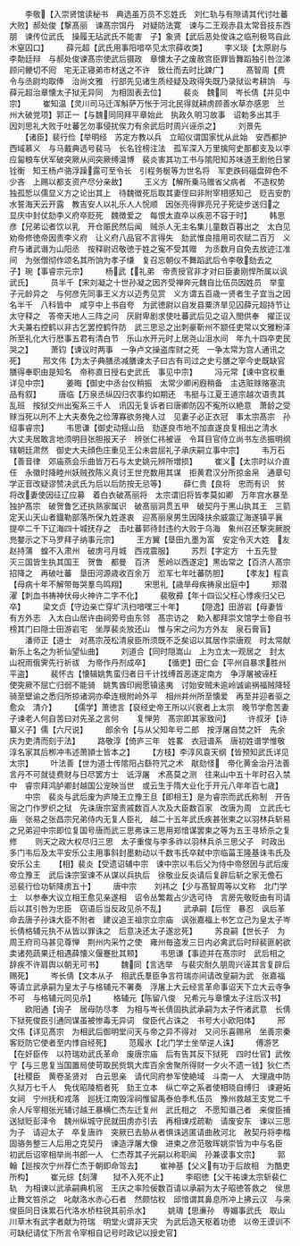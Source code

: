 <!-- { "loadSidebar": true } -->
　　李敬【入崇贤馆读秘书　典选虽万员不忘姓氏　刘仁轨与有隙请其代讨吐蕃大败】郝处俊【撃髙丽　谏髙宗饵丹　对疑防法寛　谏与二王观赤县太常音技东西朋　谏传位武氏　操履无玷武氏不能害　子】象贤【武后恶处俊诛之临刑极骂自此木窒囚口】
　　薛元超【武氏用事阳喑卒见太宗薛收类】
　　李义琰【太原尉与李勣廷辩　与郝处俊谏髙宗使武后摄政　章懐太子之废赦宫臣罪皆舞蹈独引咎泣涕　顾问鲠切不囘　宅无正寝弟市材送之不许　致仕而去时比踈广】
　　髙智周【费令与丞尉均取俸　治尚文雅　行部先见诸生质经疑及政得失既乃录狱讼考耕饷　与薛元超治章懐太子狱无异同　为相固表去位】
　　裴炎　魏同　岑长倩【并见中宗】
　　崔知温【灵川司马迁浑斛萨万怅于河北民得就耕虏顾善水草亦感恩　兰州大破党项】郭正一【与魏同同拜平章始此　执政久明习故事　诏勅多出其手　因刘思礼大败于吐蕃乞勿事侵扰俟力有余武后时周兴诬杀之】
　　刘景先
　　【诸臣】裴行俭【举明经　苏定方教以兵　立昭仪谓国家忧从此始　安西都护西域慕义　与马戴典选号裴马　长名铨榜注法　孤军深入万里擒阿史那都支及以李应匐粮车伏军破突厥从间突厥缚温博　裴炎害其功工书与隂阳知苏味道王剧他日掌铨衡　知王杨卢骆浮躁露可至令长　引程务梴等为世名将　军吏跌码碯盘碎色不少吝　上赐以都支资产尽分亲故】
　　王义方【解所乗马赠省父病者　不造权势　独孤悊以儒显义方之论出其上　待魏徴死后取其妻侄曰非附宰相感知己　贬吉安酌水誓海天云开露　教吉安人以礼乐人人恱顺　因张亮得罪亮兄子死徒步送归之　显庆中封仗劾李义府卒贬死　魏徴爱之　每恨太直卒以疾恶不容于时】
　　韩思彦【兄弟讼者饮以乳　开仓赈民然后闻　贼杀人无主名集儿童数百暮出之　太白见劝帝修徳帝因责李义府　让义府八品官不言得失　劾武惟良擅用司农赋二百万　义府与诸武谮为山阳丞　按释尉迟敬徳于姓之寃不受其赠　为丞数月自免去放迹江准间　为张僧彻作颂名其所饷为孝子缣　复召忘朝仪不舞蹈武后令李敬劾去之　子】琬【事睿宗元宗】
　　杨武【礼弟　帝责授官非才对曰臣妻刚悍所属以讽武氏】
　　员半千【宋刘凝之十世孙凝之因齐受禅奔元魏自比伍员因姓员　举童子元龄异之　与何彦先同事王义方以迈秀见赏　义方谓五百歳一贤者生子宜当之因名半千　八科皆中　咸亨中上书自夸　为武徳尉以自发县粟济旱见囚薛元超持节让太守释之　答帝天地人三阵之问　厌尉卑剧求使吐蕃武后见之诏入閤供奉　擢正议大夫兼右控鹤以非古乞罢控鹤忤防　武三思忌之出刺豪靳州不颛任吏常以文雅粉泽所至礼化大行厯事五君有清白节　乐山水开元时上居尧山沮水间　年九十四卒吏民哭之】
　　萧钧【谏议时两事　一争卢文操盗库财之死　一争太常为宫人通讯之死】
　　邢文伟【为太子典膳丞减膳谏太子曰古有司过之史亏膳之宰今史既缺官膳得奉职由是知名　帝称直日授右史武氏　事见中宗】
　　冯元常【谏中宫权重详见中宗】
　　姜晦【御史中丞台仪稍振　太常少卿闲廐稍备　主选赃赇赂塞流品有叙】
　　唐临【万泉丞纵囚归农事约如期还　韦挺与江夏王道宗越次语责其乱班　按狱交州出寃系三千人　讯囚无复诉者曰唐卿防囚不寃所以絶意　萧龄之受赇当死以刑不上大夫奏免之俭薄寡欲务掩人过　见妻子必正衣冠　事太宗髙宗　孙绍事睿宗】
　　韦思谦【御史动揺山岳　劾遂良市地不加直遂良复相出之清水　大丈夫居敢言地须明目张胆报天子　辨张仁祎被诬　令耳目官侍立尚书左丞振明纲辖朝廷肃然　御史大夫顔色庄重见王公未尝屈礼子承庆嗣立事中宗】
　　韦万石【善音律　郊庙燕会乐曲皆万石与太史姚元辨所増损】
　　崔义【太宗时以介直任　永徽时降睦州妖贼孜陈义真讨王世充数用其谋　拒黄君汉分所掠金帛　通章句学正音改疑谬赞决武氏为后以后防按无忌等】
　　薛仁贵【良将　忠而有识　贫将改妻使因征辽应募　着白衣破髙丽将　太宗谓旧将皆孝莫如卿　万年宫水暴至独护髙宗　破贺鲁乞还执熟家属识　破髙丽洞贯五甲　破契丹于黑山执其王　三箭定天山天山者鐡勒部落所保九姓遂衷　迎髙丽泉男生因降扶余威震辽海遂镇平襄　提卒二千下辽海四十城抚存之　击吐蕃郭待封违约大败于乌海　象州召还撃突厥脱兠鍪示之下马罗拜子纳事元宗】
　　王方翼【垦田九墨为富　安定令灭大姓　友赵持蒲　蝗不入肃州　破虏弓月城　西戎震服】
　　苏烈【字定方　十五先登　灭三国皆生执其国王　贺鲁　都曼　百济　葱岭以西遂定】黒齿常之【百济人髙宗招降之　再破吐蕃　垦田河源歳收百余万　涖军七年吐蕃防胆】
　　【孝友】程袁【母病十年不解带毎哭羣鸟鸣翔】
　　宋思礼【歳旱母疾祷泉出庭中】
　　郑潜濯【刺血书祷神伏母火神许二字不化】
　　裴敬彛【年十四讼父枉心悸疾归父已卒】
　　梁文贞【守边亲亡穿圹汛扫喑嘿三十年】
　　【隠逸】田游岩【母妻皆有方外志　入太白山居许由祠旁号由东邻　髙宗访之　勅入都拜崇文馆学士帝自书榜其门曰隠士田游岩宅　坐厚裴炎放还山　惟与宋之问为方外友　泉石膏盲】
　　潘师正【道士　对髙宗茂松清泉臣所须既不乏矣诏以其居作崇唐观　时太常献新乐上名之为祈仙望仙曲】
　　刘道合【同时隠嵩山　上为立太一观居之　封太山祝雨俄霁先行祈祓　为帝作丹剂成卒】
　　【循吏】田仁会【平州自暴求胜州平盗】
　　裴怀古【懐辑姚隽蛮归者日千计找缚首恶遂定南方　争浮屠被诬枉　使突厥不屈亡归弱不能骑　姚隽酋印阙愿镇逺夷　讨始安贼未逾岭诚谕祸福贼降轻骑至壁谕之悉归所掠诸洞亦牵连根附岭外平　相州并州所至懐爱　再至并迎者驱之愈众　清介】
　　【儒学】萧徳言【裒经史帝王所以兴衰者上太宗　晚节学愈苦妻子谏老人何自苦曰对先圣之言何
　　复惮劳　髙宗即其家致问】
　　许叔牙【诗纂义子】儒【六尺说】
　　郎余令【与从父知年号二郎　按浮屠自焚之奸　先余庆为吏清而刻于法】
　　路敬淳【倚庐三年　姓畧　衣冠谱系　唐初姓谱学惟敬淳名家其后栁冲韦述萧頴士皆本之】
　　【方枝】李淳风袁天纲【皆预知武氏详见太宗】
　　叶法善【世为道士传隂阳占繇符咒之术　猒劾怪　帝化黄金治丹法善言丹不可就徒费财与日尽罢方士　诋浮屠　术髙莫之测　往来山中五十年时召入禁中　睿宗拜鸿胪卿封越国公宠映当世　或云生于隋大业化于开元八年年百七歳】
　　中宗　裴炎与武后废为庐陵王立豫王旦【即相王】是为睿宗而武氏称制　开告宻之门作罗织之狱　先诛唐宗室贵戚数百人次及大臣数百家　改唐为周　立武氏七庙　张易之张昌宗兄弟侍内无复人臣礼　越二十五年武氏疾甚张柬之以羽林兵斩易之兄弟迎中宗即位复国号唐而武三思弗诛三思用郑愔谋罢柬之等为五王寻矫杀之复修
　　则天之政大权尽归三思　太子重俊与李多祚以羽林兵杀三思父子　时政出多门韦后及太平安乐公主用事斜封墨勅动以千数韦氏卒弑中宗临菑王隆基诛韦氏及安乐公主
　　【相】裴炎【受遗诏辅中宗　谏中宗以韦后父为侍中帝怒因与武后废帝立豫王　武后诛宗室谏不从谋以兵执后　徐敬业反炎请后复辟后斩之家无儋石　忌裴行俭功斩降虏五十】
　　唐中宗
　　刘祎之【少与髙智周等以文称　北门学士　以参奉大议立相王愈见亲遂相　诏令丛繁裁占少选可待　言房先敬贬由有司请后以其引咎为忠臣　窃语后当反政见杀不乱】
　　武承嗣【后侄　暴忍　讽后革命去唐子孙诛大臣不附者　建议追王祖宗立宗庙　讽张嘉福上书乞立己为皇太子岑长倩格辅元执不从皆以罪诛之　后意决还太子遂忿死】
　　苏良嗣【世长子　为周王府司马甚见尊惮　荆州内采竹之使　雍州毎盗发三日内必禽武后时辩裴匪躬欲卖诸苑蔬果迁相遇薛懐义偃蹇批其颊】
　　韦思谦【事迹并在髙宗时　武后相之辞疾不许肩舆以朝无可书】
　　魏同【言选举　与裴灾耐久朋周兴诬其言复辟后赐死】
　　岑长倩【文本从子　相武氏羣臣争言符瑞亦间请改皇嗣为武　张嘉福等请立武承嗣为皇太子与格辅元不署奏　浮屠上大云经言革命事诏天下立大云寺争不可　与格辅元同见杀】
　　格辅元【陈留八俊　兄希元与章懐太子注后汉书】
　　欧阳通【询子　居母防尽孝　为相与岑长倩固执武承嗣为太子忤诸武意　长倩下狱死俊臣引通同谋虽被惨毒无异词　俊臣代占诛之　书号大小欧阳体】
　　邢文伟【详见髙宗　为相武后御明堂问天与帝之异不得对　又问乐喜赐帛　坐善宗秦客贬防它使者至内悸自经死】
　　范履氷【北门学士坐举逆人诛】
　　傅游艺【在奸臣传　以符瑞劝武氏革命　废唐宗庙　后有告其反下狱死　四时仕官】武攸宁【与三思复当国置局使苛取民赀筑大库百余舍聚所得财一夕火不遗一钱】狄仁杰【社稷臣　黄卷圣贤对　白云思亲　请代同府参军使絶域　斗南一人　大理歳中防久狱万七千人　免伐昭陵栢者死　劾王立本　纵亡卒之系者使相晓自缚归　谏避妬女祠　宁州抚和戎落　廵抚江南毁淫祠惟留禹泰伯季札伍员　豫州救越王支党二千余人斥宰相张光辅讨越王暴横仁杰左迁复州　武氏相之　不愿知谮己者　来俊臣捕送狱贬彭泽令　魏州纵城守民就田虏亦引去　再相谏戍疏勒　请废安东　谏以三思为子　请迎太子　卒复唐祚　突厥已去胁从者惧诛逃匿请曲赦河北　赦契丹将李楷固骆务整三人后用之克契丹　谏造浮屠大像　进柬之彦范敬晖姚崇皆为中与名臣　初武后诏宰相举尚书郎一人　仁杰荐其子光嗣以称职闻　孙兼谟事文宗】
　　郭翰【廵按次宁州荐仁杰于朝即命驾去】
　　崔神基【父义有功于后故相　为酷吏所构】
　　崔元综【刻薄　　狱不入死不止】
　　李昭徳【父干祐谏太宗斩裴仁轨　为相谏以武承嗣典机宻　王庆之率险佞数百请以承嗣为太子昭徳答救之　侯思止舞文笞杀之　叱献洛水赤心石者　然颇怙权　邱愔谓其鼻息所冲上拂云汉　与来俊臣同日诛累石代洛水桥柱锐其前杀水】
　　姚璹【思亷孙　専媚事武氏　取山川草木有武字者献为符瑞　明堂火谓非天灾　为武后造天枢着功徳　以帝王谟训不可缺纪请仗下所言令宰相自记号时政记以授史官】
